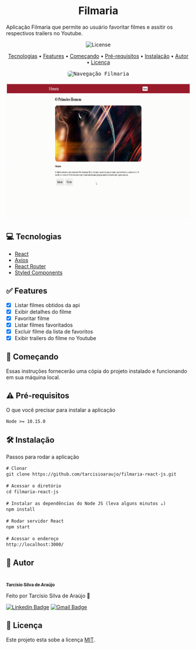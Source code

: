 <h1 align="center">Filmaria</h1>

Aplicação Filmaria que permite ao usuário favoritar filmes e assitir os respectivos trailers no Youtube.

<p align="center">	
	<img src="https://img.shields.io/github/license/tarcisioaraujo/filmaria-react-js" alt="License">	 
</p>

<p align="center">
	<a href="#computer-tecnologias">Tecnologias</a> •	
	<a href="#white_check_mark-features">Features</a> •
	<a href="#runner-começando">Começando</a> •
	<a href="#warning-pré-requisitos">Pré-requisitos</a> •	
	<a href="#hammer_and_wrench-instalação">Instalação</a> •	
	<a href="#construction_worker-autor">Autor</a> •
	<a href="#memo-licença">Licença</a>
</p>

<p align="center">
	<kbd>
		<img alt="Navegação Filmaria" title="#NavegacaoFilmaria" width="800" height="373" style="border-radius: 5px" src="./assets/navegacao_filmaria.gif">
	</kbd>
	<br/><br/>
	<kbd>
		<img alt="Gerenciando Favoritos" title="#GerenciandoFavoritos" width="800" height="373" style="border-radius: 5px" src="./assets/gerenciando_favoritos.gif">
	</kbd>		
</p>

## :computer: Tecnologias 

- [React](https://pt-br.reactjs.org/)
- [Axios](https://axios-http.com/ptbr/docs/intro)
- [React Router](https://reactrouter.com/)
- [Styled Components](https://styled-components.com/)

## :white_check_mark: Features

- [x] Listar filmes obtidos da api
- [x] Exibir detalhes do filme
- [x] Favoritar filme
- [x] Listar filmes favoritados
- [x] Excluir filme da lista de favoritos
- [x] Exibir trailers do filme no Youtube

## :runner: Começando 

Essas instruções fornecerão uma cópia do projeto instalado e funcionando em sua máquina local.

## :warning: Pré-requisitos 

O que você precisar para instalar a aplicação

```
Node >= 10.15.0
```

## :hammer_and_wrench: Instalação

Passos para rodar a aplicação

```
# Clonar
git clone https://github.com/tarcisioaraujo/filmaria-react-js.git

# Acessar o diretório
cd filmaria-react-js

# Instalar as dependências do Node JS (leva alguns minutos ☕)
npm install

# Rodar servidor React
npm start

# Acessar o endereço 
http://localhost:3000/
```

## :construction_worker: Autor

<a href="https://github.com/tarcisioaraujo">
 <img style="border-radius: 50%;" src="https://avatars.githubusercontent.com/u/47223046?v=4" width="100px;" alt=""/>
 <br />
 <sub><b>Tarcísio Silva de Araújo</b></sub></a> <a href="https://github.com/tarcisioaraujo" title="GitHub"></a>

Feito por Tarcísio Silva de Araújo 👋

[![Linkedin Badge](https://img.shields.io/badge/-Tarcísio-blue?style=flat-square&logo=Linkedin&logoColor=white&link=https://www.linkedin.com/in/tarcisiosaraujo/)](https://www.linkedin.com/in/tarcisiosaraujo/) 
[![Gmail Badge](https://img.shields.io/badge/-tarcisio.saraujo@gmail.com-c14438?style=flat-square&logo=Gmail&logoColor=white&link=mailto:tarcisio.saraujo@gmail.com)](mailto:tarcisio.saraujo@gmail.com)

## :memo: Licença

Este projeto esta sobe a licença [MIT](./LICENSE).